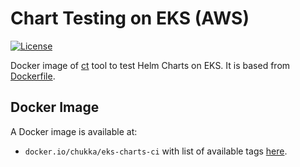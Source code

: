 
# Chart Testing on EKS (AWS)

[![License](https://img.shields.io/badge/License-Apache%202.0-blue.svg)](https://opensource.org/licenses/Apache-2.0)

Docker image of [ct](https://github.com/helm/chart-testing) tool to test Helm Charts on EKS.
It is based from [Dockerfile](https://github.com/chukka/chart-testing/blob/master/examples/eks/Dockerfile).

## Docker Image

A Docker image is available at:
- `docker.io/chukka/eks-charts-ci` with list of available tags [here](https://hub.docker.com/repository/docker/rimusz/gke-charts-ci/tags).
